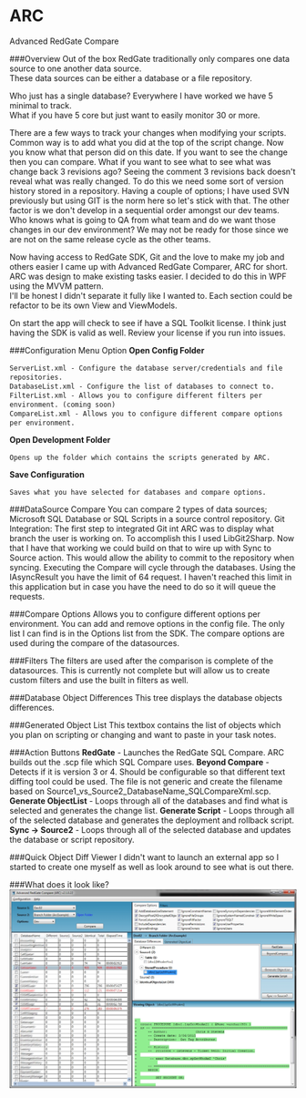 # ARC
Advanced RedGate Compare

###Overview
Out of the box RedGate traditionally only compares one data source to one another data source.  
These data sources can be either a database or a file repository.   

Who just has a single database?  Everywhere I have worked we have 5 minimal to track.  
What if you have 5 core but just want to easily monitor 30 or more.   

There are a few ways to track your changes when modifying your scripts.  Common way is to add what you did at the top of the script change.  Now you know what that person did on this date. If you want to see the change then you can compare.  What if you want to see what to see what was change back 3 revisions ago? 
Seeing the comment 3 revisions back doesn't reveal what was really changed.  To do this we need some sort of version history stored in a repository.  Having a couple of options; I have used SVN previously but using GIT is the norm here so let's stick with that.  The other factor is we don't develop in a sequential order amongst our dev teams. Who knows what is going to QA from what team and do we want those changes in our dev environment? We may not be ready for those since we are not on the same release cycle as the other teams.  

Now having access to RedGate SDK, Git and the love to make my job and others easier I came up with Advanced RedGate Comparer, ARC for short. ARC was design to make existing tasks easier.    I decided to do this in WPF using the MVVM pattern.  
I'll be honest I didn't separate it fully like I wanted to. Each section could be refactor to be its own View and ViewModels.

On start the app will check to see if have a SQL Toolkit license. I think just having the SDK is valid as well.  Review your license if you run into issues.


###Configuration Menu Option
  <b>Open Config Folder</b>
  
    ServerList.xml - Configure the database server/credentials and file repositories.
    DatabaseList.xml - Configure the list of databases to connect to.
    FilterList.xml - Allows you to configure different filters per environment. (coming soon)
    CompareList.xml - Allows you to configure different compare options per environment.
    
  <b>Open Development Folder</b>  
  
    Opens up the folder which contains the scripts generated by ARC.
    
  <b>Save Configuration</b>
  
    Saves what you have selected for databases and compare options.
    
###DataSource Compare
  You can compare 2 types of data sources; Microsoft SQL Database or SQL Scripts in a source control repository.
  Git Integration: The first step to integrated Git int ARC was to display what branch the user is working on. To accomplish this I used LibGit2Sharp. Now that I have that working we could build on that to wire up with Sync to Source action. This would allow the ability to commit to the repository when syncing.
  Executing the Compare will cycle through the databases.  Using the IAsyncResult you have the limit of 64 request. I haven't reached this limit in this application but in case you have the need to do so it will queue the requests.

###Compare Options
  Allows you to configure different options per environment.
  You can add and remove options in the config file.  The only list I can find is in the Options list from the SDK.
  The compare options are used during the compare of the datasources.
  
###Filters
  The filters are used after the comparison is complete of the datasources.
  This is currently not complete but will allow us to create custom filters and use the built in filters as well.
  
###Database Object Differences
  This tree displays the database objects differences.
  
###Generated Object List
  This textbox contains the list of objects which you plan on scripting or changing and want to paste in your task notes.
  
###Action Buttons
  <b>RedGate</b> - Launches the RedGate SQL Compare.  ARC builds out the .scp file which SQL Compare uses.
  <b>Beyond Compare</b> - Detects if it is version 3 or 4.  Should be configurable so that different text diffing tool could be used. The file is not generic and create the filename based on Source1_vs_Source2_DatabaseName_SQLCompareXml.scp.
  <b>Generate ObjectList</b> - Loops through all of the databases and find what is selected and generates the change list.
  <b>Generate Script</b> - Loops through all of the selected database and generates the deployment and rollback script.
  <b>Sync -> Source2</b> - Loops through all of the selected database and updates the database or script repository.
  
###Quick Object Diff Viewer
  I didn't want to launch an external app so I started to create one myself as well as look around to see what is out there.

###What does it look like?
<img src="https://github.com/cgstevens/ARC/blob/master/ARC.jpg"/>
